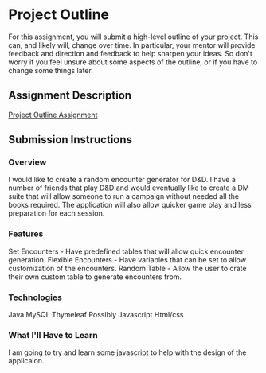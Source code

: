 # Project Outline
For this assignment, you will submit a high-level outline of your project. This can, and likely will, change over time. In particular, your mentor will provide feedback and direction and feedback to help sharpen your ideas. So don't worry if you feel unsure about some aspects of the outline, or if you have to change some things later.

## Assignment Description
[Project Outline Assignment](https://education.launchcode.org/liftoff/assignments/project-outline/)

## Submission Instructions

### Overview
I would like to create a random encounter generator for D&D. I have a number of friends 
that play D&D and would eventually like to create a DM suite that will allow someone to run
a campaign without needed all the books required. The application will also allow quicker
game play and less preparation for each session.

### Features
Set Encounters - Have predefined tables that will allow quick encounter generation.
Flexible Encounters - Have variables that can be set to allow customization of the encounters.
Random Table - Allow the user to crate their own custom table to generate encounters from.

### Technologies
Java
MySQL
Thymeleaf
Possibly Javascript
Html/css

### What I'll Have to Learn
I am going to try and learn some javascript to help with the design of the applicaion.
